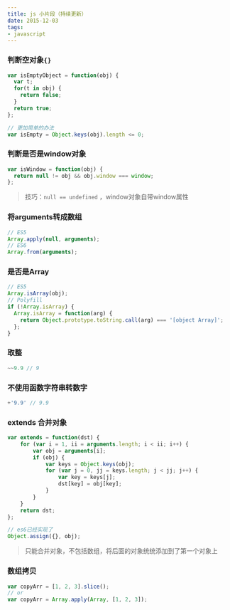 ```yaml
---
title: js 小片段（持续更新）
date: 2015-12-03
tags: 
- javascript
---
```


### 判断空对象`{}`

``` javascript
var isEmptyObject = function(obj) {
  var t;
  for(t in obj) {
  	return false;
  }
  return true;
};

// 更加简单的办法
var isEmpty = Object.keys(obj).length <= 0;
```

### 判断是否是window对象

``` javascript
var isWindow = function(obj) {
  return null != obj && obj.window === window;
};
```

> 技巧：`null == undefined` ，window对象自带window属性

### 将arguments转成数组

``` javascript
// ES5
Array.apply(null, arguments);
// ES6
Array.from(arguments);
```

### 是否是Array

``` javascript
// ES5
Array.isArray(obj);
// Polyfill
if (!Array.isArray) {
  Array.isArray = function(arg) {
    return Object.prototype.toString.call(arg) === '[object Array]';
  };
}
```

### 取整

``` javascript
~~9.9 // 9
```

### 不使用函数字符串转数字

```javascript
+'9.9' // 9.9
```

### extends 合并对象

```javascript
var extends = function(dst) {
	for (var i = 1, ii = arguments.length; i < ii; i++) {
		var obj = arguments[i];
		if (obj) {
			var keys = Object.keys(obj);
			for (var j = 0, jj = keys.length; j < jj; j++) {
				var key = keys[j];
				dst[key] = obj[key];
			}
		}
	}
	return dst;
};

// es6已经实现了
Object.assign({}, obj);
```

> 只能合并对象，不包括数组，将后面的对象统统添加到了第一个对象上

### 数组拷贝

```javascript
var copyArr = [1, 2, 3].slice();
// or
var copyArr = Array.apply(Array, [1, 2, 3]);
```

